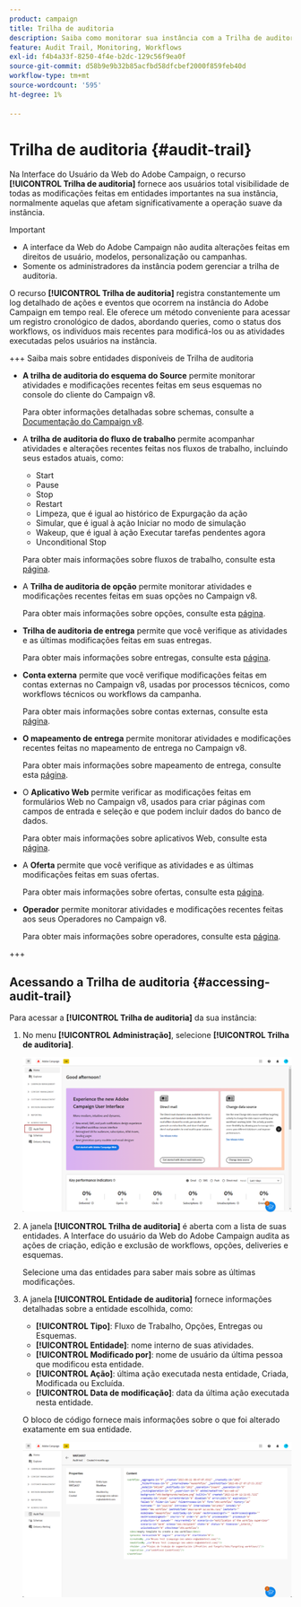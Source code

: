 ```yaml
---
product: campaign
title: Trilha de auditoria
description: Saiba como monitorar sua instância com a Trilha de auditoria do Campaign
feature: Audit Trail, Monitoring, Workflows
exl-id: f4b4a33f-8250-4f4e-b2dc-129c56f9ea0f
source-git-commit: d58b9e9b32b85acfbd58dfcbef2000f859feb40d
workflow-type: tm+mt
source-wordcount: '595'
ht-degree: 1%

---
```


# Trilha de auditoria {#audit-trail}

Na Interface do Usuário da Web do Adobe Campaign, o recurso **[!UICONTROL Trilha de auditoria]** fornece aos usuários total visibilidade de todas as modificações feitas em entidades importantes na sua instância, normalmente aquelas que afetam significativamente a operação suave da instância.

>[!IMPORTANT]
>
>* A interface da Web do Adobe Campaign não audita alterações feitas em direitos de usuário, modelos, personalização ou campanhas.
>* Somente os administradores da instância podem gerenciar a trilha de auditoria.

O recurso **[!UICONTROL Trilha de auditoria]** registra constantemente um log detalhado de ações e eventos que ocorrem na instância do Adobe Campaign em tempo real. Ele oferece um método conveniente para acessar um registro cronológico de dados, abordando queries, como o status dos workflows, os indivíduos mais recentes para modificá-los ou as atividades executadas pelos usuários na instância.

+++ Saiba mais sobre entidades disponíveis de Trilha de auditoria

* **A trilha de auditoria do esquema do Source** permite monitorar atividades e modificações recentes feitas em seus esquemas no console do cliente do Campaign v8.

  Para obter informações detalhadas sobre schemas, consulte a [Documentação do Campaign v8](https://experienceleague.adobe.com/en/docs/campaign/campaign-v8/developer/shemas-forms/schemas).

* A **trilha de auditoria do fluxo de trabalho** permite acompanhar atividades e alterações recentes feitas nos fluxos de trabalho, incluindo seus estados atuais, como:

   * Start
   * Pause
   * Stop
   * Restart
   * Limpeza, que é igual ao histórico de Expurgação da ação
   * Simular, que é igual à ação Iniciar no modo de simulação
   * Wakeup, que é igual à ação Executar tarefas pendentes agora
   * Unconditional Stop

  Para obter mais informações sobre fluxos de trabalho, consulte esta [página](../workflows/gs-workflows.md).

* A **Trilha de auditoria de opção** permite monitorar atividades e modificações recentes feitas em suas opções no Campaign v8.

  Para obter mais informações sobre opções, consulte esta [página](https://experienceleague.adobe.com/en/docs/campaign-classic/using/installing-campaign-classic/appendices/configuring-campaign-options).

* **Trilha de auditoria de entrega** permite que você verifique as atividades e as últimas modificações feitas em suas entregas.

  Para obter mais informações sobre entregas, consulte esta [página](../msg/gs-deliveries.md).

* **Conta externa** permite que você verifique modificações feitas em contas externas no Campaign v8, usadas por processos técnicos, como workflows técnicos ou workflows da campanha.

  Para obter mais informações sobre contas externas, consulte esta [página](../administration/external-account.md).

* **O mapeamento de entrega** permite monitorar atividades e modificações recentes feitas no mapeamento de entrega no Campaign v8.

  Para obter mais informações sobre mapeamento de entrega, consulte esta [página](https://experienceleague.adobe.com/en/docs/campaign/campaign-v8/audience/add-profiles/target-mappings).

* O **Aplicativo Web** permite verificar as modificações feitas em formulários Web no Campaign v8, usados para criar páginas com campos de entrada e seleção e que podem incluir dados do banco de dados.

  Para obter mais informações sobre aplicativos Web, consulte esta [página](https://experienceleague.adobe.com/en/docs/campaign/campaign-v8/content/webapps).

* A **Oferta** permite que você verifique as atividades e as últimas modificações feitas em suas ofertas.

  Para obter mais informações sobre ofertas, consulte esta [página](../msg/offers.md).

* **Operador** permite monitorar atividades e modificações recentes feitas aos seus Operadores no Campaign v8.

  Para obter mais informações sobre operadores, consulte esta [página](https://experienceleague.adobe.com/en/docs/campaign/campaign-v8/offers/interaction-settings/interaction-operators).

+++

## Acessando a Trilha de auditoria {#accessing-audit-trail}

Para acessar a **[!UICONTROL Trilha de auditoria]** da sua instância:

1. No menu **[!UICONTROL Administração]**, selecione **[!UICONTROL Trilha de auditoria]**.

   ![Captura de tela mostrando o menu Administração com a opção Trilha de auditoria selecionada](assets/audit-trail-1.png)

1. A janela **[!UICONTROL Trilha de auditoria]** é aberta com a lista de suas entidades. A Interface do usuário da Web do Adobe Campaign audita as ações de criação, edição e exclusão de workflows, opções, deliveries e esquemas.

   Selecione uma das entidades para saber mais sobre as últimas modificações.

1. A janela **[!UICONTROL Entidade de auditoria]** fornece informações detalhadas sobre a entidade escolhida, como:

   * **[!UICONTROL Tipo]**: Fluxo de Trabalho, Opções, Entregas ou Esquemas.
   * **[!UICONTROL Entidade]**: nome interno de suas atividades.
   * **[!UICONTROL Modificado por]**: nome de usuário da última pessoa que modificou esta entidade.
   * **[!UICONTROL Ação]**: última ação executada nesta entidade, Criada, Modificada ou Excluída.
   * **[!UICONTROL Data de modificação]**: data da última ação executada nesta entidade.

   O bloco de código fornece mais informações sobre o que foi alterado exatamente em sua entidade.

   ![Captura de tela mostrando a janela Entidade de auditoria com informações detalhadas sobre modificações](assets/audit-trail-2.png)